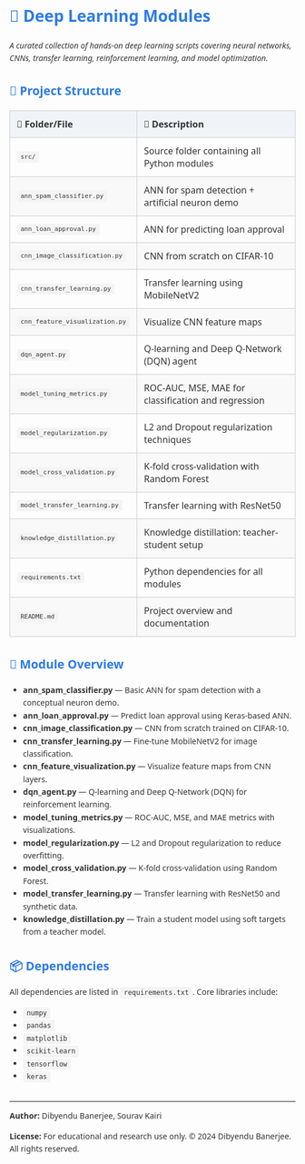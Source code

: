 <!DOCTYPE html>
<html lang="en">
<head>
  <meta charset="UTF-8">
  <title>Deep Learning Modules</title>
  <style>
    body {
      font-family: 'Segoe UI', sans-serif;
      line-height: 1.6;
      background-color: #fdfdfd;
      color: #333;
      padding: 2rem;
    }
    h1, h2 {
      color: #2c7be5;
    }
    table {
      width: 100%;
      border-collapse: collapse;
      margin: 1rem 0;
    }
    th, td {
      border: 1px solid #ccc;
      padding: 0.75rem;
      text-align: left;
    }
    th {
      background-color: #f0f4f8;
    }
    tr:nth-child(even) {
      background-color: #f9f9f9;
    }
    code {
      background-color: #f4f4f4;
      padding: 0.2rem 0.4rem;
      border-radius: 4px;
      font-family: monospace;
    }
    .section {
      margin-bottom: 2rem;
    }
  </style>
</head>
<body>

  <h1>🌟 Deep Learning Modules</h1>
  <p><em>A curated collection of hands-on deep learning scripts covering neural networks, CNNs, transfer learning, reinforcement learning, and model optimization.</em></p>

  <div class="section">
    <h2>📁 Project Structure</h2>
    <table>
      <thead>
        <tr>
          <th>📂 Folder/File</th>
          <th>📄 Description</th>
        </tr>
      </thead>
      <tbody>
        <tr><td><code>src/</code></td><td>Source folder containing all Python modules</td></tr>
        <tr><td><code>ann_spam_classifier.py</code></td><td>ANN for spam detection + artificial neuron demo</td></tr>
        <tr><td><code>ann_loan_approval.py</code></td><td>ANN for predicting loan approval</td></tr>
        <tr><td><code>cnn_image_classification.py</code></td><td>CNN from scratch on CIFAR-10</td></tr>
        <tr><td><code>cnn_transfer_learning.py</code></td><td>Transfer learning using MobileNetV2</td></tr>
        <tr><td><code>cnn_feature_visualization.py</code></td><td>Visualize CNN feature maps</td></tr>
        <tr><td><code>dqn_agent.py</code></td><td>Q-learning and Deep Q-Network (DQN) agent</td></tr>
        <tr><td><code>model_tuning_metrics.py</code></td><td>ROC-AUC, MSE, MAE for classification and regression</td></tr>
        <tr><td><code>model_regularization.py</code></td><td>L2 and Dropout regularization techniques</td></tr>
        <tr><td><code>model_cross_validation.py</code></td><td>K-fold cross-validation with Random Forest</td></tr>
        <tr><td><code>model_transfer_learning.py</code></td><td>Transfer learning with ResNet50</td></tr>
        <tr><td><code>knowledge_distillation.py</code></td><td>Knowledge distillation: teacher-student setup</td></tr>
        <tr><td><code>requirements.txt</code></td><td>Python dependencies for all modules</td></tr>
        <tr><td><code>README.md</code></td><td>Project overview and documentation</td></tr>
      </tbody>
    </table>
  </div>

  <div class="section">
    <h2>🧠 Module Overview</h2>
    <ul>
      <li><strong>ann_spam_classifier.py</strong> — Basic ANN for spam detection with a conceptual neuron demo.</li>
      <li><strong>ann_loan_approval.py</strong> — Predict loan approval using Keras-based ANN.</li>
      <li><strong>cnn_image_classification.py</strong> — CNN from scratch trained on CIFAR-10.</li>
      <li><strong>cnn_transfer_learning.py</strong> — Fine-tune MobileNetV2 for image classification.</li>
      <li><strong>cnn_feature_visualization.py</strong> — Visualize feature maps from CNN layers.</li>
      <li><strong>dqn_agent.py</strong> — Q-learning and Deep Q-Network (DQN) for reinforcement learning.</li>
      <li><strong>model_tuning_metrics.py</strong> — ROC-AUC, MSE, and MAE metrics with visualizations.</li>
      <li><strong>model_regularization.py</strong> — L2 and Dropout regularization to reduce overfitting.</li>
      <li><strong>model_cross_validation.py</strong> — K-fold cross-validation using Random Forest.</li>
      <li><strong>model_transfer_learning.py</strong> — Transfer learning with ResNet50 and synthetic data.</li>
      <li><strong>knowledge_distillation.py</strong> — Train a student model using soft targets from a teacher model.</li>
    </ul>
  </div>

  <div class="section">
    <h2>📦 Dependencies</h2>
    <p>All dependencies are listed in <code>requirements.txt</code>. Core libraries include:</p>
    <ul>
      <li><code>numpy</code></li>
      <li><code>pandas</code></li>
      <li><code>matplotlib</code></li>
      <li><code>scikit-learn</code></li>
      <li><code>tensorflow</code></li>
      <li><code>keras</code></li>
    </ul>
  </div>

  <hr>

  <p><strong>Author:</strong> Dibyendu Banerjee, Sourav Kairi</p>
  <p><strong>License:</strong> For educational and research use only. © 2024 Dibyendu Banerjee. All rights reserved.</p>

</body>
</html>
